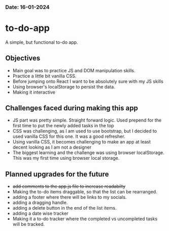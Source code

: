 ### Date: 16-01-2024
# to-do-app
A simple, but functional to-do app.

## Objectives
* Main goal was to practice JS and DOM manipulation skills.
* Practice a little bit vanilla CSS.
* Before jumping onto React I want to be absolutely sure with my JS skills
* Using browser's localStorage to persist the data.
* Making it interactive


## Challenges faced during making this app
* JS part was pretty simple. Straight forward logic. Used prepend for the first time to put the newly added tasks in the top
* CSS was challenging, as I am used to use bootstrap, but I decided to used vanilla CSS for this one. It was a good refresher.
* Using vanilla CSS, it becomes challenging to make an app at least decent looking as I am not a designer
* The biggest learning and the challenge was using browser localStorage. This was my first time using browser local storage.


## Planned upgrades for the future
* ~~add comments to the app.js file to increase readabilty~~
* Making the to-do items draggable, so that the list can be rearranged.
* adding a footer where there will be links to my socials.
* adding a dragging handle.
* adding a delete button in the end of the list items.
* adding a date wise tracker
* Making it a to-do tracker where the completed vs uncompleted tasks will be tracked.
